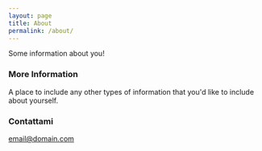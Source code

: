 ```yaml
---
layout: page
title: About
permalink: /about/
---
```


Some information about you!

### More Information

A place to include any other types of information that you'd like to include about yourself.

### Contattami

[email@domain.com](mailto:erica@marzorati.co)